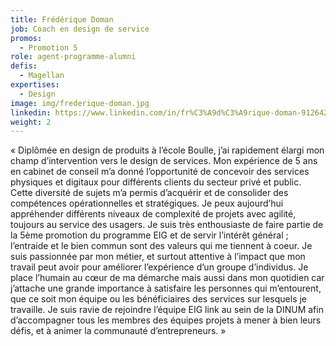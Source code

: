 ```yaml
---
title: Frédérique Doman
job: Coach en design de service
promos:
  - Promotion 5
role: agent-programme-alumni
defis:
  - Magellan
expertises:
  - Design
image: img/frederique-doman.jpg
linkedin: https://www.linkedin.com/in/fr%C3%A9d%C3%A9rique-doman-91264291
weight: 2
---
```

« Diplômée en design de produits à l’école Boulle, j’ai rapidement élargi mon champ d’intervention vers le design de services. Mon expérience de 5 ans en cabinet de conseil m’a donné l’opportunité de concevoir des services physiques et digitaux pour différents clients du secteur privé et public. Cette diversité de sujets m’a permis d’acquérir et de consolider des compétences opérationnelles et stratégiques. Je peux aujourd’hui appréhender différents niveaux de complexité de projets avec agilité, toujours au service des usagers. Je suis très enthousiaste de faire partie de la 5ème promotion du programme EIG et de servir l’intérêt général ; l’entraide et le bien commun sont des valeurs qui me tiennent à coeur. Je suis passionnée par mon métier, et surtout attentive à l’impact que mon travail peut avoir pour améliorer l’expérience d’un groupe d’individus. Je place l’humain au cœur de ma démarche mais aussi dans mon quotidien car j’attache une grande importance à satisfaire les personnes qui m’entourent, que ce soit mon équipe ou les bénéficiaires des services sur lesquels je travaille. Je suis ravie de rejoindre l’équipe EIG link au sein de la DINUM afin d’accompagner tous les membres des équipes projets à mener à bien leurs défis, et à animer la communauté d’entrepreneurs. »
